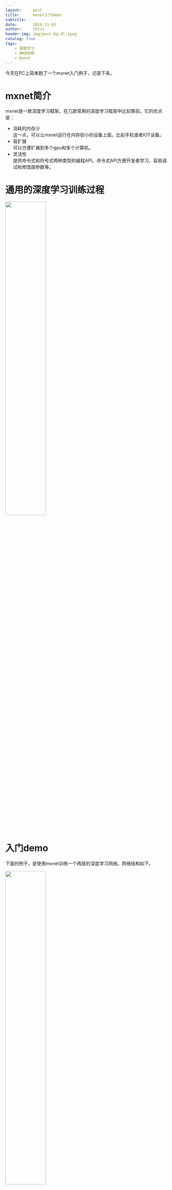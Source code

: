 ```yaml
---
layout:     post
title:      mxnet入门demo
subtitle:   
date:       2019-11-03
author:     Chris
header-img: img/post-bg-dl.jpeg
catalog: true
tags:
    - 深度学习
    - 神经网络
    - mxnet
---
```



今天在PC上简单跑了一个mxnet入门例子，记录下来。

# mxnet简介
mxnet是一款深度学习框架，在几款常用的深度学习框架中比较靠前。它的优点是：   
* 消耗的内存少   
这一点，可以让mxnet运行在内存较小的设备上面，比如手机或者IOT设备。
* 易扩展   
可以方便扩展到多个gpu和多个计算机。
* 灵活性   
提供命令式和符号式两种类型的编程API。命令式API方便开发者学习，容易调试和修改超参数等。

# 通用的深度学习训练过程

<img src="https://tva1.sinaimg.cn/large/006y8mN6gy1g8mcdyjybxj30ko0podg1.jpg" height="50%" width="50%">

# 入门demo
下面的例子，是使用mxnet训练一个两层的深度学习网络。网络结构如下。

<img src="https://tva1.sinaimg.cn/large/006y8mN6gy1g8mc0lnucrj30gu0xgdg8.jpg" height="50%" width="50%">

遵循上面的步骤，我们来一步步训练一个模型，并使用模型进行预测。

## 步骤1：收集数据
下面的代码从某个函数中生成数据。

```python
import pickle
import numpy as np
# define boundary
def cos_curve(x):
    return 0.25*np.sin(2*x*np.pi+0.5*np.pi) + 0.5
# samples store point, labels store label
np.random.seed(1234)
samples = []
labels = []
# sample number
sample_density = 50
for i in range(sample_density):
    x1, x2 = np.random.random(2)
    # computer boundary
    bound = cos_curve(x1)
    # ignore the sample near the boundary
    if bound - 0.1 < x2 <= bound + 0.1:
        continue
    else:
        samples.append((x1, x2))
        # set the label
        if x2 > bound:
            labels.append(1)
        else:
            labels.append(0)

# store the samples and labels
with open('data.pkl', 'wb') as f:
    pickle.dump((samples, labels), f)
# visualize
import matplotlib.pyplot as plt
for i, sample in enumerate(samples):
    plt.plot(sample[0], sample[1], 'o' if labels[i] else '^', 
            mec='r' if labels[i] else 'b',
            mfc='none',
            markerSize=10)
x1 = np.linspace(0, 1)
plt.plot(x1, cos_curve(x1), 'k--')
plt.show()
```

## 步骤2：建立模型

```python
import numpy as np
import mxnet as mx
# define data input
data = mx.sym.Variable('data')
# data flow through a fully connected layer with two outputs
fc1 = mx.sym.FullyConnected(data=data, name='fc1', num_hidden=2)
# a sigmoid activation layer
sigmoid1 = mx.sym.Activation(data=fc1, name='sigmoid1', act_type='sigmoid')
# another fully connected layer with two outputs
fc2 = mx.sym.FullyConnected(data=sigmoid1, name='fc2', num_hidden=2)
# output by softmax
mlp = mx.sym.SoftmaxOutput(data=fc2, name='softmax')
# visualize
shape = {'data': (2,)}
mlp_dot = mx.viz.plot_network(symbol=mlp, shape=shape)
mlp_dot.render('simple_mlp.gv', view=True)
```


## 步骤3：训练模型参数

```python
# train model
import pickle
import logging
# read data

with open('data.pkl', 'rb') as f:
    samples, labels = pickle.load(f)
# logging level
logging.getLogger().setLevel(logging.WARN)
# batch grandient descend
batch_size = len(labels)
samples = np.array(samples)
labels = np.array(labels)
# configure model param
train_iter = mx.io.NDArrayIter(samples, labels, batch_size)
model = mx.model.FeedForward(
    symbol=mlp,
    num_epoch=1000,
    learning_rate=0.1,
    momentum=0.99
)
# fit model
model.fit(X=train_iter)
# predict
print(model.predict(mx.nd.array([[0.5, 0.5]])))
```

## 步骤4：预测以及可视化训练结果


```python
import matplotlib.pyplot as plt
from mpl_toolkits.mplot3d import Axes3D

# axes grid length
X = np.arange(0, 1.05, 0.05)
Y = np.arange(0, 1.05, 0.05)
X, Y = np.meshgrid(X, Y)
grids = mx.nd.array([[X[i][j], Y[i][j]] for i in range(X.shape[0]) for j in range(X.shape[1])])
# get result of predicted
grid_probs = model.predict(grids)[:, 1].reshape(X.shape)
# drawing
fig = plt.figure('sample surface')
ax = fig.gca(projection='3d')
ax.plot_surface(X, Y, grid_probs, alpha=0.15, color='k',rstride=2, cstride=2, lw=0.5)
# select samples
samples0 = samples[labels==0]
samples0_probs = model.predict(samples0)[:, 1]
samples1 = samples[labels==1]
samples1_probs = model.predict(samples1)[:, 1]
# plot sample figure
ax.scatter(samples0[:, 0], samples0[:, 1], samples0_probs, c='r', marker='o', s=50)
ax.scatter(samples1[:, 0], samples1[:, 1], samples1_probs, c='b', marker='^', s=50)
plt.show()
```

注意，上面的代码中，仍然用模型来预测训练样本的结果，这样的做法其实是不规范的。只不过，我们为了方便，所以这么做了。

# 参考
《深度学习与计算机视觉：算法原理、框架应用与代码实现》



